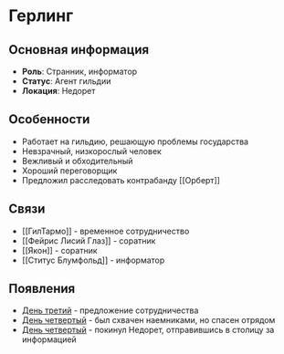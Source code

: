 # Герлинг

## Основная информация
- **Роль**: Странник, информатор
- **Статус**: Агент гильдии
- **Локация**: Недорет

## Особенности
- Работает на гильдию, решающую проблемы государства
- Невзрачный, низкорослый человек
- Вежливый и обходительный
- Хороший переговорщик
- Предложил расследовать контрабанду [[Орберт]]

## Связи
- [[ГилТармо]] - временное сотрудничество
- [[Фейрис Лисий Глаз]] - соратник
- [[Якон]] - соратник
- [[Ститус Блумфольд]] - информатор

## Появления
- [День третий](obsidian://open?vault=Project%20LUX&file=%D0%9E%D1%82%D1%87%D0%B5%D1%82%D1%8B%2F%D0%94%D0%B5%D0%BD%D1%8C%20%D1%82%D1%80%D0%B5%D1%82%D0%B8%D0%B9) - предложение сотрудничества
- [День четвертый](obsidian://open?vault=Project%20LUX&file=%D0%9E%D1%82%D1%87%D0%B5%D1%82%D1%8B%2F%D0%94%D0%B5%D0%BD%D1%8C%20%D1%87%D0%B5%D1%82%D0%B2%D0%B5%D1%80%D1%82%D1%8B%D0%B9) - был схвачен наемниками, но спасен отрядом
- [День четвертый](obsidian://open?vault=Project%20LUX&file=%D0%9E%D1%82%D1%87%D0%B5%D1%82%D1%8B%2F%D0%94%D0%B5%D0%BD%D1%8C%20%D1%87%D0%B5%D1%82%D0%B2%D0%B5%D1%80%D1%82%D1%8B%D0%B9) - покинул Недорет, отправившись в столицу за информацией 